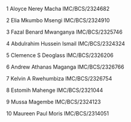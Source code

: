 1	Aloyce Nerey Macha	IMC/BCS/2324682

2	Elia Mkumbo Msengi	IMC/BCS/2324910

3	Fazal Benard Mwanganya	IMC/BCS/2325746

4	Abdulrahim Hussein Ismail	IMC/BCS/2324324

5	Clemence S Deoglass	IMC/BCS/2326206

6	Andrew Athanas Maganga	IMC/BCS/2326766

7	Kelvin A Rwehumbiza	IMC/BCS/2326754

8	Estomih Mahenge	IMC/BCS/2321044

9	Mussa Magembe	IMC/BCS/2324123

10	Maureen Paul Moris	IMC/BCS/2314051
